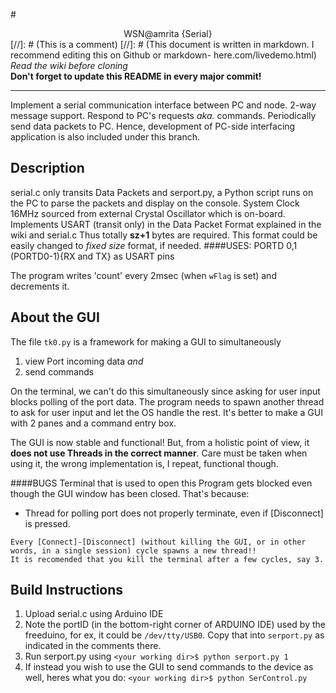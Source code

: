 #<center>WSN@amrita {Serial}</center>
[//]: # (This is a comment)
[//]: # (This document is written in markdown. I recommend editing this on Github or markdown- here.com/livedemo.html)
*Read the wiki before cloning*  
**Don't forget to update this README in every major commit!**

---
Implement a serial communication interface between PC and node. 2-way message support. Respond to PC's requests *aka.* commands. Periodically send data packets to PC.
Hence, development of PC-side interfacing application is also included under this branch.

Description
--------------
serial.c only transits Data Packets and serport.py, a Python script runs on the PC to parse the packets and display on the console.
System Clock 16MHz sourced from external Crystal Oscillator  which is on-board.
Implements USART (transit only) in the Data Packet Format explained in the wiki and serial.c
Thus totally **sz+1** bytes are required.
This format could be easily changed to *fixed size* format, if needed.
####USES:
  PORTD 0,1 (PORTD0-1){RX and TX}
  as USART pins

The program writes 'count' every 2msec (when `wFlag` is set) and decrements it.

About the GUI
--------------
The file `tk0.py` is a framework for making a GUI to simultaneously

1. view Port incoming data *and*
2. send commands

On the terminal, we can't do this simultaneously since asking for user input blocks polling of the port data. The program needs to spawn another thread to ask for user input and let the OS handle the rest.
It's better to make a GUI with 2 panes and a command entry box.

The GUI is now stable and functional! But, from a holistic point of view, it **does not use Threads in the correct manner**. Care must be taken when using it, the wrong implementation is, I repeat, functional though.

####BUGS
Terminal that is used to open this Program gets blocked even though the GUI window has been closed. That's because:

- Thread for polling port does not properly terminate, even if [Disconnect] is pressed.
```
Every [Connect]-[Disconnect] (without killing the GUI, or in other words, in a single session) cycle spawns a new thread!!
It is recomended that you kill the terminal after a few cycles, say 3.
```


Build Instructions
----------------------
1. Upload serial.c using Arduino IDE
2. Note the portID (in the bottom-right corner of ARDUINO IDE) used by the freeduino, for ex, it could be `/dev/tty/USB0`.
   Copy that into `serport.py` as indicated in the comments there.
3. Run serport.py using
    `<your working dir>$ python serport.py 1`
4. If instead you wish to use the GUI to send commands to the device as well, heres what you do:
    `<your working dir>$ python SerControl.py`
    
